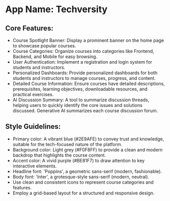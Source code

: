 # **App Name**: Techversity

## Core Features:

- Course Spotlight Banner: Display a prominent banner on the home page to showcase popular courses.
- Course Categories: Organize courses into categories like Frontend, Backend, and Mobile for easy browsing.
- User Authentication: Implement a registration and login system for students and instructors.
- Personalized Dashboards: Provide personalized dashboards for both students and instructors to manage courses, progress, and content.
- Detailed Course Information: Ensure courses have detailed descriptions, prerequisites, learning objectives, downloadable resources, and practical exercises.
- AI Discussion Summary: A tool to summarize discussion threads, helping users to quickly identify the core issues and solutions discussed. Generative AI summarizes each course discussion forum.

## Style Guidelines:

- Primary color: A vibrant blue (#2E9AFE) to convey trust and knowledge, suitable for the tech-focused nature of the platform.
- Background color: Light grey (#F0F8FF) to provide a clean and modern backdrop that highlights the course content.
- Accent color: A vivid purple (#BE81F7) to draw attention to key interactive elements.
- Headline font: 'Poppins', a geometric sans-serif (modern, fashionable).
- Body font: 'Inter', a grotesque-style sans-serif (modern, neutral).
- Use clean and consistent icons to represent course categories and features.
- Employ a grid-based layout for a structured and responsive design.
